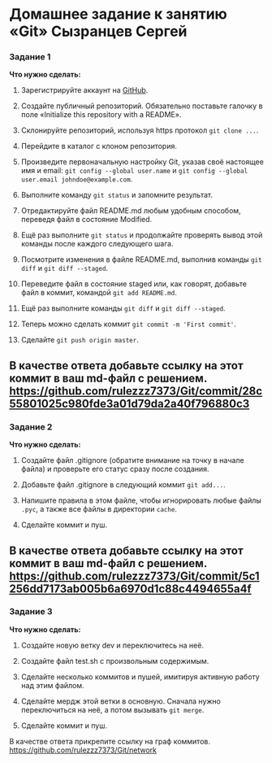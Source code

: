# Домашнее задание к занятию «Git» Сызранцев Сергей


### Задание 1

**Что нужно сделать:**

1. Зарегистрируйте аккаунт на [GitHub](https://github.com/).
1. Создайте публичный репозиторий. Обязательно поставьте галочку в поле «Initialize this repository with a README».
2. Склонируйте репозиторий, используя https протокол `git clone ...`.                                 

4. Перейдите в каталог с клоном репозитория.
1. Произведите первоначальную настройку Git, указав своё настоящее имя и email: `git config --global user.name` и `git config --global user.email johndoe@example.com`.
1. Выполните команду `git status` и запомните результат.                                                

1. Отредактируйте файл README.md любым удобным способом, переведя файл в состояние Modified.
1. Ещё раз выполните `git status` и продолжайте проверять вывод этой команды после каждого следующего шага.
1. Посмотрите изменения в файле README.md, выполнив команды `git diff` и `git diff --staged`.
1. Переведите файл в состояние staged или, как говорят, добавьте файл в коммит, командой `git add README.md`.
1. Ещё раз выполните команды `git diff` и `git diff --staged`.
1. Теперь можно сделать коммит `git commit -m 'First commit'`.
1. Сделайте `git push origin master`.                                                  

В качестве ответа добавьте ссылку на этот коммит в ваш md-файл с решением.
https://github.com/rulezzz7373/Git/commit/28c55801025c980fde3a01d79da2a40f796880c3
---

### Задание 2

**Что нужно сделать:**

1. Создайте файл .gitignore (обратите внимание на точку в начале файла) и проверьте его статус сразу после создания.

1. Добавьте файл .gitignore в следующий коммит `git add...`.                                           

1. Напишите правила в этом файле, чтобы игнорировать любые файлы `.pyc`, а также все файлы в директории `cache`.
1. Сделайте коммит и пуш.                                                                


В качестве ответа добавьте ссылку на этот коммит в ваш md-файл с решением.
https://github.com/rulezzz7373/Git/commit/5c1256dd7173ab005b6a6970d1c88c4494655a4f
---

### Задание 3

**Что нужно сделать:**

1. Создайте новую ветку dev и переключитесь на неё.                                                     

1. Создайте файл test.sh с произвольным содержимым.
1. Сделайте несколько коммитов и пушей, имитируя активную работу над этим файлом.

1. Сделайте мердж этой ветки в основную. Сначала нужно переключиться на неё, а потом вызывать `git merge`.

1. Сделайте коммит и пуш.

В качестве ответа прикрепите ссылку на граф коммитов.
https://github.com/rulezzz7373/Git/network
